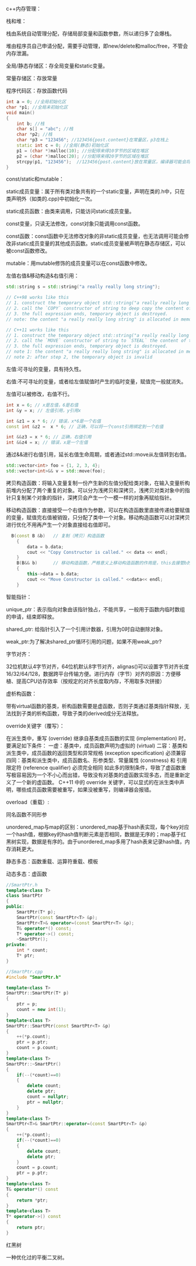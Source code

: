 c++内存管理：

栈和堆：

栈由系统自动管理分配，存储局部变量和函数参数，所以递归多了会爆栈。

堆由程序员自己申请分配，需要手动管理，即new/delete和malloc/free，不管会内存泄漏。

全局/静态存储区：存全局变量和static变量。

常量存储区：存放常量

程序代码区：存放函数代码

```c++
int a = 0; //全局初始化区  
char *p1; //全局未初始化区  
void main()  
{  
    int b; //栈  
    char s[] = "abc"; //栈  
    char *p2; //栈  
    char *p3 = "123456"; //123456{post.content}在常量区，p3在栈上  
    static int c = 0; //全局(静态)初始化区  
    p1 = (char *)malloc(10); //分配得来得10字节的区域在堆区  
    p2 = (char *)malloc(20); //分配得来得20字节的区域在堆区  
    strcpy(p1, "123456");  //123456{post.content}放在常量区，编译器可能会将它与p3所指向的"123456"优化成一块  
} 
```

const/static和mutable：

static成员变量：属于所有类对象共有的一个static变量，声明在类的.h中，只在类声明外（如类的.cpp)中初始化一次。

static成员函数：由类来调用，只能访问static成员变量。

const变量，只读无法修改，const对象只能调用const函数。

const函数：const函数中无法修改对象的非static成员变量，也无法调用可能会修改非static成员变量的其他成员函数。static成员变量被声明在静态存储区，可以被const函数修改。

mutable：用mutable修饰的成员变量可以在const函数中修改。

左值右值&移动构造&右值引用：

```cpp
std::string s = std::string("a really really long string");

// C++98 works like this
// 1. construct the temporary object std::string("a really really long string")
// 2. call the `COPY` constructor of string to deep copy the content of the temporary object
// 3. the full expression ends, temporary object is destroyed.
// note: the content "a really really long string" is allocated in memory twice

// C++11 works like this
// 1. construct the temporary object std::string("a really really long string")
// 2. call the `MOVE` constructor of string to `STEAL` the content of the temporary object
// 3. the full expression ends, temporary object is destroyed.
// note 1: the content "a really really long string" is allocated in memory only once
// note 2: after step 2, the temporary object is invalid
```

左值:可寻址的变量，具有持久性。

右值:不可寻址的变量，或者给左值赋值时产生的临时变量，赋值完一般就消失。

左值可以被修改，右值不行。

```cpp
int x = 6; // x是左值，6是右值
int &y = x; // 左值引用，y引用x

int &z1 = x * 6; // 错误，x*6是一个右值
const int &z2 =  x * 6; // 正确，可以将一个const引用绑定到一个右值

int &&z3 = x * 6; // 正确，右值引用
int &&z4 = x; // 错误，x是一个左值
```

通过&&进行右值引用，延长右值生命周期，或者通过std::move从左值转到右值。

```cpp
std::vector<int> foo = {1, 2, 3, 4};
std::vector<int>&& v = std::move(foo);
```

拷贝构造函数：将输入变量复制一份产生新的左值分配给类对象，在输入变量析构前堆内分配了两个重复的对象。可以分为浅拷贝和深拷贝，浅拷贝对类对象中的指针只复制某个对象的指针，深拷贝会产生一个一模一样的对象再赋给指针。

移动构造函数：直接接受一个右值作为参数，可以在构造函数里直接传递给要赋值的变量，赋值完右值被销毁，只分配了类中一个对象。移动构造函数可以对深拷贝进行优化不用再产生一个对象直接给右值即可。

```cpp
  B(const B &b)   // 复制（拷贝）构造函数  
    {
        data = b.data; 
        cout << "Copy Constructor is called." << data << endl;
    }
    B(B&& b)      // 移动构造函数，严格意义上移动构造函数的作用是，this去接管b的资源，同时b的资源被销毁
    {
        this->data = b.data;
        cout << "Move Constructor is called." <<data<< endl;
    }

```

智能指针：

unique_ptr：表示指向对象由该指针独占，不能共享，一般用于函数内临时数组的申请，结束即释放。

shared_ptr: 给指针引入了一个引用计数器，引用为0时自动删除对象。

weak_ptr:为了解决shared_ptr循环引用的问题，如果不用weak_ptr?

字节对齐：

32位机默认4字节对齐，64位机默认8字节对齐，alignas()可以设置字节对齐长度16/32/64/128，数据跨平台传输方便。进行内存（字节）对齐的原因：方便移植、提高CPU访存效率（按规定的对齐长度取内存，不用取多次拼接）

虚析构函数：

带有virtual函数的基类，析构函数需要是虚函数，否则子类通过基类指针释放，无法找到子类的析构函数，导致子类的derived成分无法释放。

override关键字（覆写）：

 在派生类中，重写 (override) 继承自基类成员函数的实现 (implementation) 时，要满足如下条件：
  一虚：基类中，成员函数声明为虚拟的 (virtual)
  二容：基类和派生类中，成员函数的返回类型和异常规格 (exception specification) 必须兼容
  四同：基类和派生类中，成员函数名、形参类型、常量属性 (constness) 和 引用限定符 (reference qualifier) 必须完全相同
  如此多的限制条件，导致了虚函数重写极容易因为一个不小心而出错，导致没有对基类的虚函数实现多态，而是重新定义了一个新的虚函数。
  C++11 中的 override 关键字，可以显式的在派生类中声明，哪些成员函数需要被重写，如果没被重写，则编译器会报错。

overload（重载）:

同名函数不同形参

unordered_map与map的区别：unordered_map基于hash表实现，每个key对应一个hash值，根据key的hash值判断元素是否相同，数据是无序的；map基于红黑树实现，数据是有序的。由于unordered_map多用了hash表来记录hash值，内存消耗更大。

静态多态：函数重载、运算符重载、模板

动态多态：虚函数



```cpp
//SmartPtr.h
template<class T>
class SmartPtr
{
public:
    SmartPtr(T* p);
    SmartPtr(const SmartPtr<T> &p);
    SmartPtr<T>& operator=(const SmartPtr<T> &p);
    T& operator*() const;
    T* operator->() const;
    ~SmartPtr();
private:
	int * count;
	T* ptr;
}

//SmartPtr.cpp
#include "SmartPtr.h"

template<class T>
SmartPtr::SmartPtr(T* p)
{
	ptr = p;
    count = new int(1);
}
template<class T>
SmartPtr::SmartPtr(const SmartPtr<T> &p)
{
    ++(*p.count);
    ptr = p.ptr;
    count = p.count;
}
template<class T>
SmartPtr::~SmartPtr()
{
    if(--(*count)==0)
    {
        delete count;
        delete ptr;
        count = nullptr;
        ptr = nullptr;
    }
}
template<class T>
SmartPtr<T>& SmartPtr::operator=(const SmartPtr<T> &p)
{
    ++(*p.count);
    if(--(*count)==0)
    {
        delete count;
        delete ptr;
    }
    count = p.count;
    ptr = p.ptr;
}
template<class T>
T& operator*() const
{
    return *ptr;
}
template<class T>
T* operator->() const
{
    return ptr;
}
```

红黑树

一种优化过的平衡二叉树。